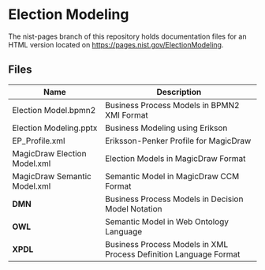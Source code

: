 # Election Modeling

The nist-pages branch of this repository holds documentation files for an HTML version located on https://pages.nist.gov/ElectionModeling.

## Files

|Name                          |Description  |
|------------------------------|-------------|
| Election Model.bpmn2 | Business Process Models in BPMN2 XMI Format |
| Election Modeling.pptx | Business Modeling using Erikson|Penker (not maintained) |
| EP_Profile.xml | Eriksson-Penker Profile for MagicDraw |
| MagicDraw Election Model.xml | Election Models in MagicDraw Format |
| MagicDraw Semantic Model.xml | Semantic Model in MagicDraw CCM Format |
| **DMN** | Business Process Models in Decision Model Notation |
| **OWL** | Semantic Model in Web Ontology Language |
| **XPDL** | Business Process Models in XML Process Definition Language Format |
